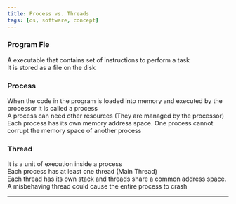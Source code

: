 ```yaml
---
title: Process vs. Threads
tags: [os, software, concept]
---
```


### Program Fie

A executable that contains set of instructions to perform a task  
It is stored as a file on the disk

### Process

When the code in the program is loaded into memory and executed by the processor it is called a process  
A process can need other resources (They are managed by the processor)  
Each process has its own memory address space. One process cannot corrupt the memory space of another process

### Thread

It is a unit of execution inside a process  
Each process has at least one thread (Main Thread)  
Each thread has its own stack and threads share a common address space. A misbehaving thread could cause the entire process to crash

---